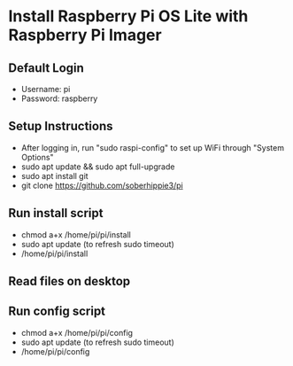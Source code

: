 # Install Raspberry Pi OS Lite with Raspberry Pi Imager

## Default Login
- Username: pi
- Password: raspberry

## Setup Instructions
- After logging in, run "sudo raspi-config" to set up WiFi through "System Options"
- sudo apt update && sudo apt full-upgrade
- sudo apt install git
- git clone https://github.com/soberhippie3/pi

## Run install script  
- chmod a+x /home/pi/pi/install
- sudo apt update (to refresh sudo timeout)
- /home/pi/pi/install

## Read files on desktop

## Run config script
- chmod a+x /home/pi/pi/config
- sudo apt update (to refresh sudo timeout)
- /home/pi/pi/config
